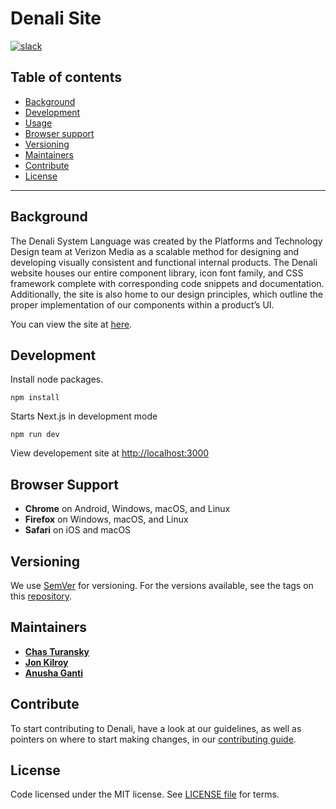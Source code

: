 # Denali Site

[![slack](https://img.shields.io/badge/slack-Denali-3570f4.svg)](https://denali-design.slack.com/app_redirect?channel=general)

## Table of contents
- [Background](#background)
- [Development](#development)
- [Usage](#run-local-website)
- [Browser support](#browser-support)
- [Versioning](#versioning)
- [Maintainers](#maintainers)
- [Contribute](#contribute)
- [License](#license)

---

## Background
The Denali System Language was created by the Platforms and Technology Design team at Verizon Media as a scalable method for designing and developing visually consistent and functional internal products. The Denali website houses our entire component library, icon font family, and CSS framework complete with corresponding code snippets and documentation. Additionally, the site is also home to our design principles, which outline the proper implementation of our components within a product’s UI.

You can view the site at [here](https://denali.design/).

## Development
Install node packages.
```
npm install
```
Starts Next.js in development mode
```
npm run dev
```
View developement site at [http://localhost:3000](http://localhost:3000)

## Browser Support
-  **Chrome** on Android, Windows, macOS, and Linux
-  **Firefox** on Windows, macOS, and Linux
-  **Safari** on iOS and macOS

## Versioning
We use [SemVer](http://semver.org/) for versioning. For the versions available, see the tags on this [repository](https://github.com/denali-design/denali-site).

## Maintainers
- [**Chas Turansky**](https://github.com/chasturansky)
- [**Jon Kilroy**](https://github.com/jkusa)
- [**Anusha Ganti**](https://github.com/anusha-66)

## Contribute
To start contributing to Denali, have a look at our guidelines, as well as pointers on where to start making changes, in our [contributing guide](CONTRIBUTE.md).

## License
Code licensed under the MIT license. See [LICENSE file](LICENESE.md) for terms.
